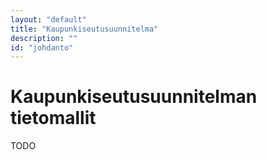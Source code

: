 ```yaml
---
layout: "default"
title: "Kaupunkiseutusuunnitelma"
description: ""
id: "johdanto"
---
```

# Kaupunkiseutusuunnitelman tietomallit

TODO
